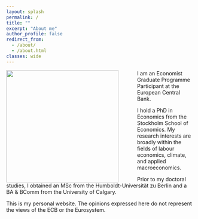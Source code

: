 ```yaml
---
layout: splash
permalink: /
title: ""
excerpt: "About me"
author_profile: false
redirect_from: 
  - /about/
  - /about.html
classes: wide
---
```


<img src="{{site.url}}/images/SCH01746.jpeg" width="300" align="left" style="display: block; margin-right: 50px;" /> 

I am an Economist Graduate Programme Participant at the European Central Bank. 

I hold a PhD in Economics from the Stockholm School of Economics.  My research interests are broadly within the fields of labour economics, climate, and applied macroeconomics.

Prior to my doctoral studies, I obtained an MSc from the Humboldt-Universität zu Berlin and a BA & BComm from the University of Calgary.

This is my personal website. The opinions expressed here do not represent the views of the ECB or the Eurosystem.

<!-- I am on the job market and available for interviews before, during, and after the virtual European Job Market and the virtual 2021 AEA/ASSA meetings. -->  

<!-- You can find my CV [here](https://www.dropbox.com/s/jf76rlxifl051i2/schroeder_cv_jm.pdf?dl=0){:target="_blank"} and my job market paper [here](https://www.dropbox.com/s/qqpvkbzdtt91vub/schroeder_jmp.pdf?dl=0){:target="_blank"}. -->

<!-- You can contact me at christofer.schroeder at phdstudent.hhs.se -->

